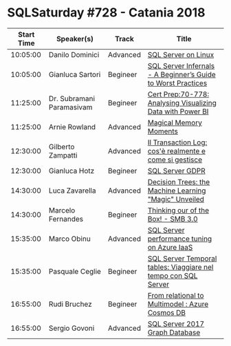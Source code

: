 # SQLSaturday #728 - Catania 2018
Start Time|Speaker(s)|Track|Title
---|---|---|---
10:05:00|Danilo Dominici|Advanced|[SQL Server on Linux](71482.md)
10:05:00|Gianluca Sartori|Begineer|[SQL Server Infernals - A Beginner’s Guide to Worst Practices](72004.md)
11:25:00|Dr. Subramani Paramasivam|Begineer|[Cert Prep:70-778: Analysing  Visualizing Data with Power BI](71466.md)
11:25:00|Arnie Rowland|Advanced|[Magical Memory Moments](77164.md)
12:30:00|Gilberto Zampatti|Advanced|[Il Transaction Log: cos'è realmente e come si gestisce](73185.md)
12:30:00|Gianluca Hotz|Begineer|[SQL Server  GDPR](73527.md)
14:30:00|Luca Zavarella|Advanced|[Decision Trees: the Machine Learning "Magic" Unveiled](71501.md)
14:30:00|Marcelo Fernandes|Begineer|[Thinking our of the Box! - SMB 3.0](71703.md)
15:35:00|Marco Obinu|Advanced|[SQL Server performance tuning on Azure IaaS](71515.md)
15:35:00|Pasquale Ceglie|Begineer|[SQL Server Temporal tables: Viaggiare nel tempo con SQL Server](72384.md)
16:55:00|Rudi Bruchez|Begineer|[From relational to Multimodel : Azure Cosmos DB](71470.md)
16:55:00|Sergio Govoni|Advanced|[SQL Server 2017 Graph Database](73510.md)
